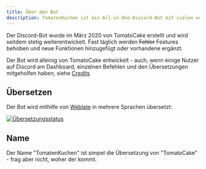 ```yaml
---
title: Über den Bot
description: TomatenKuchen ist ein All-in-One-Discord-Bot mit vielen verschiedenen Funktionen. Diese Seite erzählt allgemeine Informationen über den Bot.
---
```


Der Discord-Bot wurde im März 2020 von TomatoCake erstellt und wird seitdem stetig weiterentwickelt. Fast täglich werden ~~Fehler~~ Features behoben und neue Funktionen hinzugefügt oder vorhandene ergänzt.

Der Bot wird alleinig von TomatoCake entwickelt - auch, wenn einige Nutzer auf Discord am Dashboard, einzelnen Befehlen und den Übersetzungen mitgeholfen haben, siehe [Credits](https://tomatenkuchen.com/credits)

## Übersetzen

Der Bot wird mithilfe von [Weblate](https://translate.tomatenkuchen.com) in mehrere Sprachen übersetzt:

[![Übersetzungsstatus](https://translate.tomatenkuchen.com/widgets/tomatenkuchen/-/287x66-grey.png)](https://translate.tomatenkuchen.com/engage/tomatenkuchen)

## Name

Der Name "TomatenKuchen" ist simpel die Übersetzung von "TomatoCake" - frag aber nicht, woher der kommt.

<!--
:::note

Some **content** with _Markdown_ `syntax`.

:::

:::tip Your Title

Some **content** with _Markdown_ `syntax`.

:::

:::info

Some **content** with _Markdown_ `syntax`.

:::

:::caution

Some **content** with _Markdown_ `syntax`.

:::

:::danger Your Title

Some **content** with _Markdown_ `syntax`.

:::
-->
